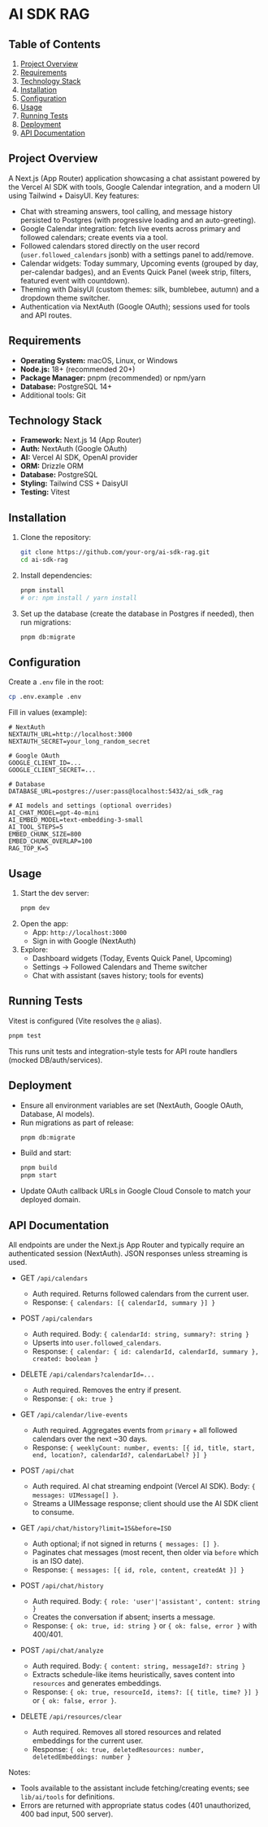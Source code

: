 # AI SDK RAG

## Table of Contents
1. [Project Overview](#project-overview)
2. [Requirements](#requirements)
3. [Technology Stack](#technology-stack)
4. [Installation](#installation)
5. [Configuration](#configuration)
6. [Usage](#usage)
7. [Running Tests](#running-tests)
8. [Deployment](#deployment)
9. [API Documentation](#api-documentation)

## Project Overview
A Next.js (App Router) application showcasing a chat assistant powered by the Vercel AI SDK with tools, Google Calendar integration, and a modern UI using Tailwind + DaisyUI. Key features:
- Chat with streaming answers, tool calling, and message history persisted to Postgres (with progressive loading and an auto-greeting).
- Google Calendar integration: fetch live events across primary and followed calendars; create events via a tool.
- Followed calendars stored directly on the user record (`user.followed_calendars` jsonb) with a settings panel to add/remove.
- Calendar widgets: Today summary, Upcoming events (grouped by day, per-calendar badges), and an Events Quick Panel (week strip, filters, featured event with countdown).
- Theming with DaisyUI (custom themes: silk, bumblebee, autumn) and a dropdown theme switcher.
- Authentication via NextAuth (Google OAuth); sessions used for tools and API routes.

## Requirements
- **Operating System:** macOS, Linux, or Windows
- **Node.js:** 18+ (recommended 20+)
- **Package Manager:** pnpm (recommended) or npm/yarn
- **Database:** PostgreSQL 14+
- Additional tools: Git

## Technology Stack
- **Framework:** Next.js 14 (App Router)
- **Auth:** NextAuth (Google OAuth)
- **AI:** Vercel AI SDK, OpenAI provider
- **ORM:** Drizzle ORM
- **Database:** PostgreSQL
- **Styling:** Tailwind CSS + DaisyUI
- **Testing:** Vitest

## Installation
1. Clone the repository:
    ```sh
    git clone https://github.com/your-org/ai-sdk-rag.git
    cd ai-sdk-rag
    ```

2. Install dependencies:
    ```sh
    pnpm install
    # or: npm install / yarn install
    ```

3. Set up the database (create the database in Postgres if needed), then run migrations:
    ```sh
    pnpm db:migrate
    ```

## Configuration
Create a `.env` file in the root:
```sh
cp .env.example .env
```
Fill in values (example):
```env
# NextAuth
NEXTAUTH_URL=http://localhost:3000
NEXTAUTH_SECRET=your_long_random_secret

# Google OAuth
GOOGLE_CLIENT_ID=...
GOOGLE_CLIENT_SECRET=...

# Database
DATABASE_URL=postgres://user:pass@localhost:5432/ai_sdk_rag

# AI models and settings (optional overrides)
AI_CHAT_MODEL=gpt-4o-mini
AI_EMBED_MODEL=text-embedding-3-small
AI_TOOL_STEPS=5
EMBED_CHUNK_SIZE=800
EMBED_CHUNK_OVERLAP=100
RAG_TOP_K=5
```

## Usage
1. Start the dev server:
    ```sh
    pnpm dev
    ```
2. Open the app:
    - App: `http://localhost:3000`
    - Sign in with Google (NextAuth)
3. Explore:
    - Dashboard widgets (Today, Events Quick Panel, Upcoming)
    - Settings → Followed Calendars and Theme switcher
    - Chat with assistant (saves history; tools for events)

## Running Tests
Vitest is configured (Vite resolves the `@` alias).
```sh
pnpm test
```
This runs unit tests and integration-style tests for API route handlers (mocked DB/auth/services).

## Deployment
- Ensure all environment variables are set (NextAuth, Google OAuth, Database, AI models).
- Run migrations as part of release:
    ```sh
    pnpm db:migrate
    ```
- Build and start:
    ```sh
    pnpm build
    pnpm start
    ```
- Update OAuth callback URLs in Google Cloud Console to match your deployed domain.

## API Documentation

All endpoints are under the Next.js App Router and typically require an authenticated session (NextAuth). JSON responses unless streaming is used.

- GET `/api/calendars`
  - Auth required. Returns followed calendars from the current user.
  - Response: `{ calendars: [{ calendarId, summary }] }`

- POST `/api/calendars`
  - Auth required. Body: `{ calendarId: string, summary?: string }`
  - Upserts into `user.followed_calendars`.
  - Response: `{ calendar: { id: calendarId, calendarId, summary }, created: boolean }`

- DELETE `/api/calendars?calendarId=...`
  - Auth required. Removes the entry if present.
  - Response: `{ ok: true }`

- GET `/api/calendar/live-events`
  - Auth required. Aggregates events from `primary` + all followed calendars over the next ~30 days.
  - Response: `{ weeklyCount: number, events: [{ id, title, start, end, location?, calendarId?, calendarLabel? }] }`

- POST `/api/chat`
  - Auth required. AI chat streaming endpoint (Vercel AI SDK). Body: `{ messages: UIMessage[] }`.
  - Streams a UIMessage response; client should use the AI SDK client to consume.

- GET `/api/chat/history?limit=15&before=ISO`
  - Auth optional; if not signed in returns `{ messages: [] }`.
  - Paginates chat messages (most recent, then older via `before` which is an ISO date).
  - Response: `{ messages: [{ id, role, content, createdAt }] }`

- POST `/api/chat/history`
  - Auth required. Body: `{ role: 'user'|'assistant', content: string }`
  - Creates the conversation if absent; inserts a message.
  - Response: `{ ok: true, id: string }` or `{ ok: false, error }` with 400/401.

- POST `/api/chat/analyze`
  - Auth required. Body: `{ content: string, messageId?: string }`
  - Extracts schedule-like items heuristically, saves content into `resources` and generates embeddings.
  - Response: `{ ok: true, resourceId, items?: [{ title, time? }] }` or `{ ok: false, error }`.

- DELETE `/api/resources/clear`
  - Auth required. Removes all stored resources and related embeddings for the current user.
  - Response: `{ ok: true, deletedResources: number, deletedEmbeddings: number }`

Notes:
- Tools available to the assistant include fetching/creating events; see `lib/ai/tools` for definitions.
- Errors are returned with appropriate status codes (401 unauthorized, 400 bad input, 500 server).
